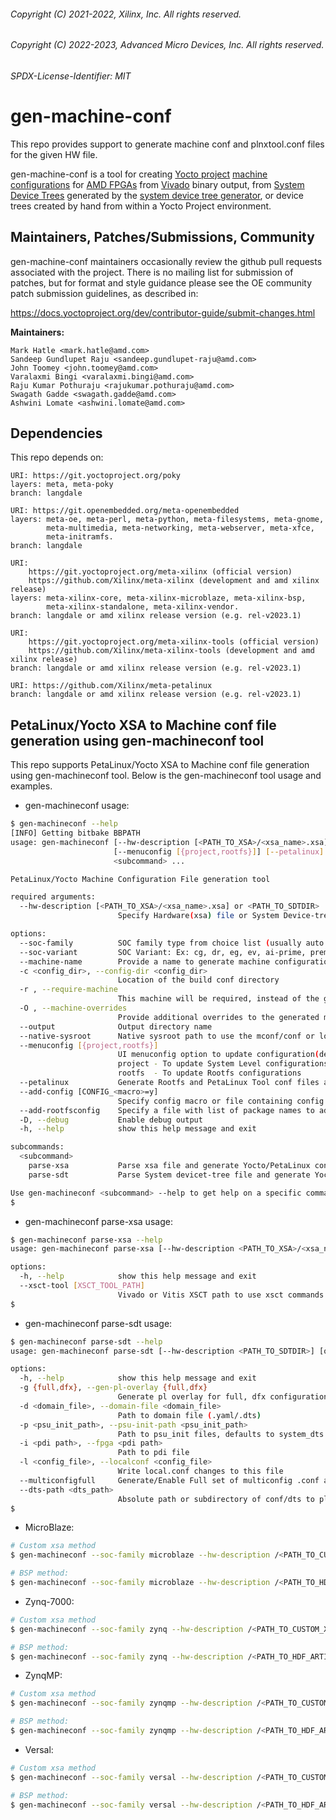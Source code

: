 ###### Copyright (C) 2021-2022, Xilinx, Inc.  All rights reserved.
###### Copyright (C) 2022-2023, Advanced Micro Devices, Inc.  All rights reserved.

###### SPDX-License-Identifier: MIT

# gen-machine-conf

This repo provides support to generate machine conf and plnxtool.conf 
files for the given HW file.

gen-machine-conf is a tool for creating [Yocto project](https://www.yoctoproject.org/) [machine configurations](https://docs.yoctoproject.org/ref-manual/variables.html#term-MACHINE) for [AMD FPGAs](https://www.amd.com/en/products/adaptive-socs-and-fpgas/fpga.html) from [Vivado](https://www.xilinx.com/products/design-tools/vivado.html) binary output, from [System Device Trees](https://www.devicetree.org/) generated by the [system device tree generator](https://github.com/Xilinx/system-device-tree-xlnx), or device trees created by hand from within a Yocto Project environment.

## Maintainers, Patches/Submissions, Community

gen-machine-conf maintainers occasionally review the github pull requests
associated with the project. There is no mailing list for submission of
patches, but for format and style guidance please see the OE community patch
submission guidelines, as described in:

https://docs.yoctoproject.org/dev/contributor-guide/submit-changes.html

**Maintainers:**

	Mark Hatle <mark.hatle@amd.com>
	Sandeep Gundlupet Raju <sandeep.gundlupet-raju@amd.com>
	John Toomey <john.toomey@amd.com>
	Varalaxmi Bingi <varalaxmi.bingi@amd.com>
	Raju Kumar Pothuraju <rajukumar.pothuraju@amd.com>
	Swagath Gadde <swagath.gadde@amd.com>
	Ashwini Lomate <ashwini.lomate@amd.com>


## Dependencies

This repo depends on:

	URI: https://git.yoctoproject.org/poky
	layers: meta, meta-poky
	branch: langdale

	URI: https://git.openembedded.org/meta-openembedded
	layers: meta-oe, meta-perl, meta-python, meta-filesystems, meta-gnome,
            meta-multimedia, meta-networking, meta-webserver, meta-xfce,
            meta-initramfs.
	branch: langdale

	URI:
        https://git.yoctoproject.org/meta-xilinx (official version)
        https://github.com/Xilinx/meta-xilinx (development and amd xilinx release)
	layers: meta-xilinx-core, meta-xilinx-microblaze, meta-xilinx-bsp,
            meta-xilinx-standalone, meta-xilinx-vendor.
	branch: langdale or amd xilinx release version (e.g. rel-v2023.1)

	URI:
        https://git.yoctoproject.org/meta-xilinx-tools (official version)
        https://github.com/Xilinx/meta-xilinx-tools (development and amd xilinx release)
	branch: langdale or amd xilinx release version (e.g. rel-v2023.1)

	URI: https://github.com/Xilinx/meta-petalinux
	branch: langdale or amd xilinx release version (e.g. rel-v2023.1)

## PetaLinux/Yocto XSA to Machine conf file generation using gen-machineconf tool

This repo supports PetaLinux/Yocto XSA to Machine conf file generation using
gen-machineconf tool. Below is the gen-machineconf tool usage and examples.

* gen-machineconf usage:

```bash
$ gen-machineconf --help
[INFO] Getting bitbake BBPATH
usage: gen-machineconf [--hw-description [<PATH_TO_XSA>/<xsa_name>.xsa] or <PATH_TO_SDTDIR>] [--soc-family] [--soc-variant] [--machine-name] [-c <config_dir>] [-r] [-O] [--output] [--native-sysroot]
                       [--menuconfig [{project,rootfs}]] [--petalinux] [--add-rootfsconfig] [-D] [-h]
                       <subcommand> ...

PetaLinux/Yocto Machine Configuration File generation tool

required arguments:
  --hw-description [<PATH_TO_XSA>/<xsa_name>.xsa] or <PATH_TO_SDTDIR>
                        Specify Hardware(xsa) file or System Device-tree Directory

options:
  --soc-family          SOC family type from choice list (usually auto detected).
  --soc-variant         SOC Variant: Ex: cg, dr, eg, ev, ai-prime, premium (usually auto detected).
  --machine-name        Provide a name to generate machine configuration
  -c <config_dir>, --config-dir <config_dir>
                        Location of the build conf directory
  -r , --require-machine
                        This machine will be required, instead of the generic machine if defined
  -O , --machine-overrides
                        Provide additional overrides to the generated machine
  --output              Output directory name
  --native-sysroot      Native sysroot path to use the mconf/conf or lopper commands.
  --menuconfig [{project,rootfs}]
                        UI menuconfig option to update configuration(default is project).
                        project - To update System Level configurations
                        rootfs  - To update Rootfs configurations
  --petalinux           Generate Rootfs and PetaLinux Tool conf files and update the build/local.conf file with generated .conf files.
  --add-config [CONFIG_<macro>=y]
                        Specify config macro or file containing config macros to be added on top of default configs
  --add-rootfsconfig    Specify a file with list of package names to add into rootfs menu entry
  -D, --debug           Enable debug output
  -h, --help            show this help message and exit

subcommands:
  <subcommand>
    parse-xsa           Parse xsa file and generate Yocto/PetaLinux configurations.
    parse-sdt           Parse System devicet-tree file and generate Yocto/PetaLinux configurations.

Use gen-machineconf <subcommand> --help to get help on a specific command
$
```

* gen-machineconf parse-xsa usage:

```bash
$ gen-machineconf parse-xsa --help
usage: gen-machineconf parse-xsa [--hw-description <PATH_TO_XSA>/<xsa_name>.xsa] [other options]

options:
  -h, --help            show this help message and exit
  --xsct-tool [XSCT_TOOL_PATH]
                        Vivado or Vitis XSCT path to use xsct commands
$

```

* gen-machineconf parse-sdt usage:

```bash
$ gen-machineconf parse-sdt --help
usage: gen-machineconf parse-sdt [--hw-description <PATH_TO_SDTDIR>] [other options]

options:
  -h, --help            show this help message and exit
  -g {full,dfx}, --gen-pl-overlay {full,dfx}
                        Generate pl overlay for full, dfx configuration using xlnx_overlay_dt lopper script
  -d <domain_file>, --domain-file <domain_file>
                        Path to domain file (.yaml/.dts)
  -p <psu_init_path>, --psu-init-path <psu_init_path>
                        Path to psu_init files, defaults to system_dts path
  -i <pdi path>, --fpga <pdi path>
                        Path to pdi file
  -l <config_file>, --localconf <config_file>
                        Write local.conf changes to this file
  --multiconfigfull     Generate/Enable Full set of multiconfig .conf and .dts files. Default is minimal)
  --dts-path <dts_path>
                        Absolute path or subdirectory of conf/dts to place DTS files in (usually auto detected from DTS)
$
```

* MicroBlaze:

```bash
# Custom xsa method
$ gen-machineconf --soc-family microblaze --hw-description /<PATH_TO_CUSTOM_XSA>/kc705-microblazeel/system.xsa --xsct-tool /<PETALINUX_INSTALLATION_DIR>/tools/xsct

# BSP method:
$ gen-machineconf --soc-family microblaze --hw-description /<PATH_TO_HDF_ARTIFACTORY>/kc705-microblazeel/system.xsa --machine-name kc705-microblazeel --xsct-tool /<PETALINUX_INSTALLATION_DIR>/tools/xsct
```

* Zynq-7000:

```bash
# Custom xsa method
$ gen-machineconf --soc-family zynq --hw-description /<PATH_TO_CUSTOM_XSA>/zc702-zynq7/system.xsa --xsct-tool /<PETALINUX_INSTALLATION_DIR>/tools/xsct

# BSP method:
$ gen-machineconf --soc-family zynq --hw-description /<PATH_TO_HDF_ARTIFACTORY>/zc702-zynq7/system.xsa --machine-name zc702-zynq7 --xsct-tool /<PETALINUX_INSTALLATION_DIR>/tools/xsct
```

* ZynqMP:

```bash
# Custom xsa method
$ gen-machineconf --soc-family zynqmp --hw-description /<PATH_TO_CUSTOM_XSA>/zcu106-zynqmp/system.xsa --xsct-tool /<PETALINUX_INSTALLATION_DIR>/tools/xsct

# BSP method:
$ gen-machineconf --soc-family zynqmp --hw-description /<PATH_TO_HDF_ARTIFACTORY>/zcu106-zynqmp/system.xsa --machine-name zcu106-zynqmp --xsct-tool /<PETALINUX_INSTALLATION_DIR>/tools/xsct
```

* Versal:

```bash
# Custom xsa method
$ gen-machineconf --soc-family versal --hw-description /<PATH_TO_CUSTOM_XSA>/vck190-versal/system.xsa --xsct-tool /<PETALINUX_INSTALLATION_DIR>/tools/xsct

# BSP method:
$ gen-machineconf --soc-family versal --hw-description /<PATH_TO_HDF_ARTIFACTORY>/vck190-versal/system.xsa --machine-name vck190-versal --xsct-tool /<PETALINUX_INSTALLATION_DIR>/tools/xsct
```

